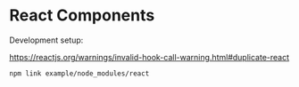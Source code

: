 # React Components

Development setup:

https://reactjs.org/warnings/invalid-hook-call-warning.html#duplicate-react

```
npm link example/node_modules/react
```
